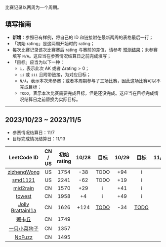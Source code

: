 比赛记录以两周为一个周期。

## 填写指南

- **新增**：参照已有样例，将自己的 ID 和链接附在最新两周的表格最后一行；
- 「初始 rating」是这两周开始时的 rating；
- 每次比赛记录该次比赛赛后 rating 与赛前的差值，请参考 [预测结果](https://lccn.lbao.site/)；未参赛填写 `N/A`。这应当在参赛情况结算日之前完成填写；
- 「目标」应当为以下一种：
    - `i`，表示此次 AK 或者 $\Delta\text{rating} > 0$；
    - `ii` 或 `iii` 且附带链接，为对应目标；
    - `N/A`，表示本次未参赛；或者本周期参与了三场比赛，因此这场比赛可以不完成目标；
    - `TODO`，表示本次比赛需要完成目标，但是还没完成。这应当在目标完成情况结算日之前替换为实际目标。

---

## 2023/10/23 ~ 2023/11/5

- 参赛情况结算日：11/7
- 目标完成情况结算日：11/13 

| LeetCode ID | CN / US | 初始 rating | 10/28 | 目标 | 10/29 | 目标 | 11/5 | 目标 |
| :---------: | :-----: | :--------: | :---: | :--: | :---: | :--: | :--: | :--: |
|[zizhengWong](https://leetcode.com/ZJU_Rookie/) | US | 1754 |-38 |TODO | +94 | i|
|[smd1121](https://leetcode.com/smd1121/) | US | 2241 | -62 | TODO | +19 | i |
|[mid2rain](https://leetcode.cn/u/fengmian123/) | CN | 1570 | +29 | i | +41 | i |
|[towest](https://leetcode.cn/u/vinci-/) | CN | 1958 | +4 | i | +49 | i |
|[Jolly Brattainl1a](https://leetcode.cn/u/angels-coder-edit/) | CN | 1626 | +124 | [TODO]() | -34 | [TODO]() |
|[罴卡丘](https://leetcode.cn/u/beakachu/) | CN | 1749 |
|[一只小菜狗子](https://leetcode.cn/u/yi-zhi-xiao-cai-gou-zi-zhu/)| CN | 1357 |
|[NoFuzz](https://leetcode.cn/u/nyflame/)| CN | 1495 |